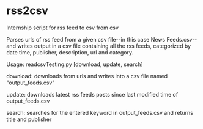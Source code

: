 # rss2csv
Internship script for rss feed to csv from csv 

Parses urls of rss feed from a given csv file--in this case News Feeds.csv--and writes output in a csv file 
containing all the rss feeds, categorized by date time, publisher, description, url and category.

Usage: readcsvTesting.py [download, update, search]

download: downloads from urls and writes into a csv file named "output_feeds.csv"

update: downloads latest rss feeds posts since last modified time of output_feeds.csv

search: searches for the entered keyword in output_feeds.csv and returns title and publisher

